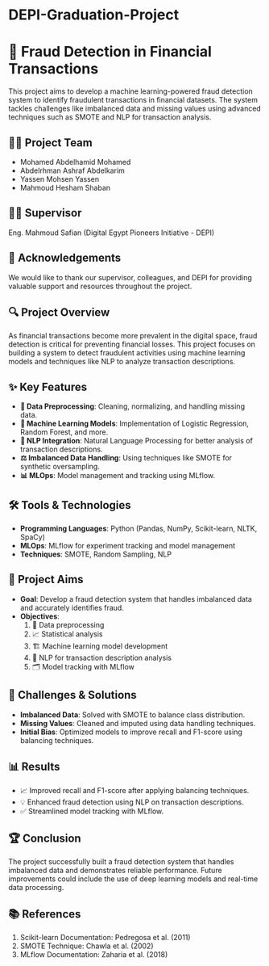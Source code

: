 # DEPI-Graduation-Project
# 🚨 Fraud Detection in Financial Transactions

This project aims to develop a machine learning-powered fraud detection system to identify fraudulent transactions in financial datasets. The system tackles challenges like imbalanced data and missing values using advanced techniques such as SMOTE and NLP for transaction analysis.

## 👨‍💻 Project Team
- Mohamed Abdelhamid Mohamed
- Abdelrhman Ashraf Abdelkarim
- Yassen Mohsen Yassen
- Mahmoud Hesham Shaban

## 🧑‍🏫 Supervisor
Eng. Mahmoud Safian (Digital Egypt Pioneers Initiative - DEPI)

## 🙏 Acknowledgements
We would like to thank our supervisor, colleagues, and DEPI for providing valuable support and resources throughout the project.

## 🔍 Project Overview
As financial transactions become more prevalent in the digital space, fraud detection is critical for preventing financial losses. This project focuses on building a system to detect fraudulent activities using machine learning models and techniques like NLP to analyze transaction descriptions.

## ✨ Key Features
- **🧹 Data Preprocessing**: Cleaning, normalizing, and handling missing data.
- **🤖 Machine Learning Models**: Implementation of Logistic Regression, Random Forest, and more.
- **🧠 NLP Integration**: Natural Language Processing for better analysis of transaction descriptions.
- **⚖️ Imbalanced Data Handling**: Using techniques like SMOTE for synthetic oversampling.
- **📊 MLOps**: Model management and tracking using MLflow.

## 🛠️ Tools & Technologies
- **Programming Languages**: Python (Pandas, NumPy, Scikit-learn, NLTK, SpaCy)
- **MLOps**: MLflow for experiment tracking and model management
- **Techniques**: SMOTE, Random Sampling, NLP

## 🎯 Project Aims
- **Goal**: Develop a fraud detection system that handles imbalanced data and accurately identifies fraud.
- **Objectives**:
  1. 🧽 Data preprocessing
  2. 📈 Statistical analysis
  3. 🏗️ Machine learning model development
  4. 📝 NLP for transaction description analysis
  5. 🗂️ Model tracking with MLflow

## 🚧 Challenges & Solutions
- **Imbalanced Data**: Solved with SMOTE to balance class distribution.
- **Missing Values**: Cleaned and imputed using data handling techniques.
- **Initial Bias**: Optimized models to improve recall and F1-score using balancing techniques.

## 📊 Results
- 📈 Improved recall and F1-score after applying balancing techniques.
- 💡 Enhanced fraud detection using NLP on transaction descriptions.
- ✅ Streamlined model tracking with MLflow.

## 🏆 Conclusion
The project successfully built a fraud detection system that handles imbalanced data and demonstrates reliable performance. Future improvements could include the use of deep learning models and real-time data processing.

## 📚 References
1. Scikit-learn Documentation: Pedregosa et al. (2011)
2. SMOTE Technique: Chawla et al. (2002)
3. MLflow Documentation: Zaharia et al. (2018)
